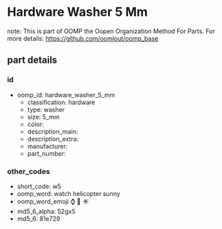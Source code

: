 # Hardware Washer 5 Mm  

note: This is part of OOMP the Oopen Organization Method For Parts. For more details: https://github.com/oomlout/oomp_base

##  part details





### id
* oomp_id: hardware_washer_5_mm
  * classification: hardware
  * type: washer
  * size: 5_mm
  * color: 
  * description_main: 
  * description_extra: 
  * manufacturer: 
  * part_number: 

### other_codes
* short_code: w5
* oomp_word: watch helicopter sunny
* oomp_word_emoji :watch: :helicopter: :sunny:
* md5_6_alpha: 52gx5
* md5_6: 81e729